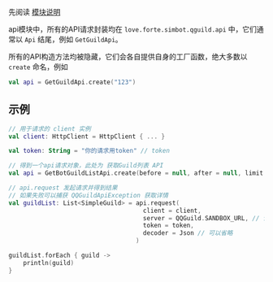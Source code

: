 先阅读 [模块说明](Module.md)

api模块中，所有的API请求封装均在 `love.forte.simbot.qguild.api` 中，它们通常以 `Api` 结尾，例如 `GetGuildApi`。

所有的API构造方法均被隐藏，它们会各自提供自身的工厂函数，绝大多数以 `create` 命名，例如

```kotlin
val api = GetGuildApi.create("123")
```

## 示例

```kotlin
// 用于请求的 client 实例
val client: HttpClient = HttpClient { ... }

val token: String = "你的请求用token" // token    

// 得到一个api请求对象，此处为 获取Guild列表 API
val api = GetBotGuildListApi.create(before = null, after = null, limit = 10)

// api.request 发起请求并得到结果
// 如果失败可以捕获 QQGuildApiException 获取详情
val guildList: List<SimpleGuild> = api.request(
                                     client = client,
                                     server = QQGuild.SANDBOX_URL, // 请求server地址. 你可以通过 QQGuild.URL 得到一个官方正式环境的地址。
                                     token = token,
                                     decoder = Json // 可以省略
                                   )

guildList.forEach { guild ->
    println(guild)
}
```

